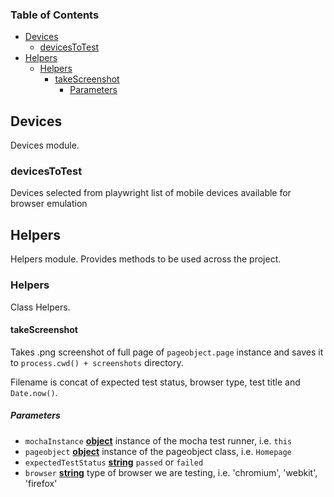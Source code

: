 <!-- Generated by documentation.js. Update this documentation by updating the source code. -->

### Table of Contents

-   [Devices][1]
    -   [devicesToTest][2]
-   [Helpers][3]
    -   [Helpers][4]
        -   [takeScreenshot][5]
            -   [Parameters][6]

## Devices

Devices module.

### devicesToTest

Devices selected from playwright list of mobile devices available for browser emulation

## Helpers

Helpers module.
Provides methods to be used across the project.

### Helpers

Class Helpers.

#### takeScreenshot

Takes .png screenshot of full page of `pageobject.page` instance and saves it
to `process.cwd() + screenshots` directory.

Filename is concat of expected test status, browser type, test title and `Date.now()`.

##### Parameters

-   `mochaInstance` **[object][7]** instance of the mocha test runner, i.e. `this`
-   `pageobject` **[object][7]** instance of the pageobject class, i.e. `Homepage`
-   `expectedTestStatus` **[string][8]** `passed` or `failed`
-   `browser` **[string][8]** type of browser we are testing, i.e. 'chromium', 'webkit', 'firefox'

[1]: #devices

[2]: #devicestotest

[3]: #helpers

[4]: #helpers-1

[5]: #takescreenshot

[6]: #parameters

[7]: https://developer.mozilla.org/docs/Web/JavaScript/Reference/Global_Objects/Object

[8]: https://developer.mozilla.org/docs/Web/JavaScript/Reference/Global_Objects/String
